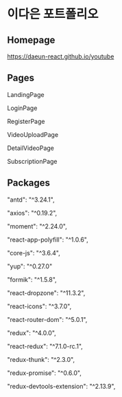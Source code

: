 # 이다은 포트폴리오

## Homepage

https://daeun-react.github.io/youtube

## Pages

LandingPage

LoginPage

RegisterPage

VideoUploadPage

DetailVideoPage

SubscriptionPage

## Packages

"antd": "^3.24.1",

"axios": "^0.19.2",

"moment": "^2.24.0",

"react-app-polyfill": "^1.0.6",

"core-js": "^3.6.4",

"yup": "^0.27.0"

"formik": "^1.5.8",

"react-dropzone": "^11.3.2",

"react-icons": "^3.7.0",

"react-router-dom": "^5.0.1",

"redux": "^4.0.0",

"react-redux": "^7.1.0-rc.1",

"redux-thunk": "^2.3.0",

"redux-promise": "^0.6.0",

"redux-devtools-extension": "^2.13.9",
